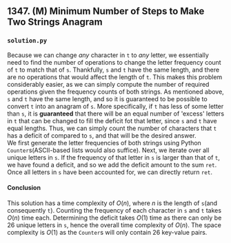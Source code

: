 ## 1347. (M) Minimum Number of Steps to Make Two Strings Anagram

### `solution.py`
Because we can change *any* character in `t` to *any* letter, we essentially need to find the number of operations to change the letter frequency count of `t` to match that of `s`. Thankfully, `s` and `t` have the same length, and there are no operations that would affect the length of `t`. This makes this problem considerably easier, as we can simply compute the number of required operations given the frequency counts of both strings. As mentioned above, `s` and `t` have the same length, and so it is guaranteed to be possible to convert `t` into an anagram of `s`. More specifically, if `t` has less of some letter than `s`, it is **guaranteed** that there will be an equal number of 'excess' letters in `t` that can be changed to fill the deficit fot that letter, since `s` and `t` have equal lengths. Thus, we can simply count the number of characters that `t` has a deficit of compared to `s`, and that will be the desired answer.  
We first generate the letter frequencies of both strings using Python `Counter`s(ASCII-based lists would also suffice). Next, we iterate over all unique letters in `s`. If the frequency of that letter in `s` is larger than that of `t`, we have found a deficit, and so we add the deficit amount to the sum `ret`. Once all letters in `s` have been accounted for, we can directly return `ret`.  

#### Conclusion
This solution has a time complexity of $O(n)$, where $n$ is the length of `s`(and consequently `t`). Counting the frequency of each character in `s` and `t` takes $O(n)$ time each. Determining the deficit takes $O(1)$ time as there can only be 26 unique letters in `s`, hence the overall time complexity of $O(n)$. The space complexity is $O(1)$ as the `Counter`s will only contain 26 key-value pairs.  
  


